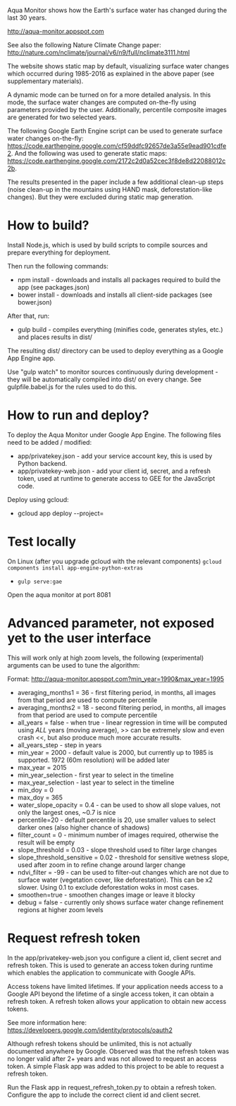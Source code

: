 Aqua Monitor shows how the Earth's surface water has changed during the last 30 years.

http://aqua-monitor.appspot.com

See also the following Nature Climate Change paper: http://nature.com/nclimate/journal/v6/n9/full/nclimate3111.html

The website shows static map by default, visualizing surface water changes which occurred during 1985-2016 as explained in the above paper (see supplementary materials).

A dynamic mode can be turned on for a more detailed analysis. In this mode, the surface water changes are computed on-the-fly using parameters provided by the user. Additionally, percentile composite images are generated for two selected years.

The following Google Earth Engine script can be used to generate surface water changes on-the-fly: https://code.earthengine.google.com/cf59ddfc92657de3a55e9ead901cdfe2. And the following was used to generate static maps: https://code.earthengine.google.com/2172c2d0a52cec3f8de8d22088012c2b.

The results presented in the paper include a few additional clean-up steps (noise clean-up in the mountains using HAND mask, deforestation-like changes). But they were excluded during static map generation.

# How to build?

Install Node.js, which is used by build scripts to compile sources and prepare everything for deployment.

Then run the following commands:

* npm install - downloads and installs all packages required to build the app (see packages.json)
* bower install - downloads and installs all client-side packages (see bower.json)

After that, run:

* gulp build - compiles everything (minifies code, generates styles, etc.) and places results in dist/

The resulting dist/ directory can be used to deploy everything as a Google App Engine app.

Use "gulp watch" to monitor sources continuously during development - they will be automatically compiled into dist/ on every change.
See gulpfile.babel.js for the rules used to do this.

# How to run and deploy?

To deploy the Aqua Monitor under Google App Engine. The following files need to be added / modified:

* app/privatekey.json - add your service account key, this is used by Python backend.
* app/privatekey-web.json - add your client id, secret, and a refresh token, used at runtime to generate access to GEE for the JavaScript code.

Deploy using gcloud:

* gcloud app deploy --project=<your-app-engine-project-name>

# Test locally

On Linux (after you upgrade gcloud with the relevant components) `gcloud components install app-engine-python-extras`
* `gulp serve:gae`

Open the aqua monitor at port 8081

# Advanced parameter, not exposed yet to the user interface

This will work only at high zoom levels, the following (experimental) arguments can be used to tune the algorithm:

Format: http://aqua-monitor.appspot.com?min_year=1990&max_year=1995

* averaging_months1 = 36 - first filtering period, in months, all images from that period are used to compute percentile
* averaging_months2 = 18 - second filtering period, in months, all images from that period are used to compute percentile
* all_years = false - when true - linear regression in time will be computed using *ALL* years (moving average), >> can be extremely slow and even crash <<, but also produce much more accurate results.
* all_years_step - step in years
* min_year = 2000 - default value is 2000, but currently up to 1985 is supported. 1972 (60m resolution) will be added later
* max_year = 2015
* min_year_selection - first year to select in the timeline
* max_year_selection - last year to select in the timeline
* min_doy = 0
* max_doy = 365
* water_slope_opacity = 0.4 - can be used to show all slope values, not only the largest ones, ~0.7 is nice
* percentile=20 - default percentile is 20, use smaller values to select darker ones (also higher chance of shadows)
* filter_count = 0 - minimum number of images required, otherwise the result will be empty
* slope_threshold = 0.03 - slope threshold used to filter large changes
* slope_threshold_sensitive = 0.02 - threshold for sensitive wetness slope, used after zoom in to refine change around larger change
* ndvi_filter = -99 - can be used to filter-out changes which are not due to surface water (vegetation cover, like deforestation). This can be x2 slower. Using 0.1 to exclude deforestation woks in most cases.
* smoothen=true - smoothen changes image or leave it blocky
* debug = false -  currently only shows surface water change refinement regions at higher zoom levels

# Request refresh token

In the app/privatekey-web.json you configure a client id, client secret and refresh token. This is used to generate an access token during runtime which enables the application to communicate with Google APIs.

Access tokens have limited lifetimes. If your application needs access to a Google API beyond the lifetime of a single access token, it can obtain a refresh token. A refresh token allows your application to obtain new access tokens.

See more information here: https://developers.google.com/identity/protocols/oauth2

Although refresh tokens should be unlimited, this is not actually documented anywhere by Google. Observed was that the refresh token was no longer valid after 2+ years and was not allowed to request an access token. A simple Flask app was added to this project to be able to request a refresh token.

Run the Flask app in request_refresh_token.py to obtain a refresh token. Configure the app to include the correct client id and client secret.